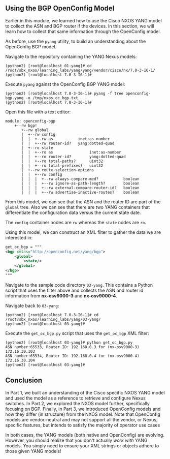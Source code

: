 ## Using the BGP OpenConfig Model

Earlier in this module, we learned how to use the Cisco NXOS YANG model to collect the ASN and BGP router if the devices. In this section, we will learn how to collect that same information through the OpenConfig model.

As before, use the `pyang` utility, to build an understanding about the OpenConfig BGP model.

Navigate to the repository containing the YANG Nexus models:

``` shell
(python2) [root@localhost 01-yang]# cd /root/sbx_nxos/learning_labs/yang/yang/vendor/cisco/nx/7.0-3-I6-1/
(python2) [root@localhost 7.0-3-I6-1]#

```

Execute `pyang` against the OpenConfig BGP YANG model:

``` shell
(python2) [root@localhost 7.0-3-I6-1]# pyang -f tree openconfig-bgp.yang -o /tmp/nxos_oc_bgp.txt
(python2) [root@localhost 7.0-3-I6-1]#

```

Open this file with a text editor:

``` shell
module: openconfig-bgp
    +--rw bgp!
       +--rw global
       |  +--rw config
       |  |  +--rw as           inet:as-number
       |  |  +--rw router-id?   yang:dotted-quad
       |  +--ro state
       |  |  +--ro as                inet:as-number
       |  |  +--ro router-id?        yang:dotted-quad
       |  |  +--ro total-paths?      uint32
       |  |  +--ro total-prefixes?   uint32
       |  +--rw route-selection-options
       |  |  +--rw config
       |  |  |  +--rw always-compare-med?           boolean
       |  |  |  +--rw ignore-as-path-length?        boolean
       |  |  |  +--rw external-compare-router-id?   boolean
       |  |  |  +--rw advertise-inactive-routes?    boolean

```


From this model, we can see that the ASN and the router ID are part of the `global` tree. Also we can see that there are two YANG containers that differentiate the configuration data versus the current state date.

The `config` container nodes are `rw` whereas the `state` nodes are `ro`.

Using this model, we can construct an XML filter to gather the data we are interested in:

``` xml
get_oc_bgp = """
<bgp xmlns="http://openconfig.net/yang/bgp">
    <global>
        <state/>
    </global>
</bgp>
"""        
```

Navigate to the sample code directory `03-yang`. This contains a Python script that uses the filter above and collects the ASN and router id information from **nx-osv9000-3** and **nx-osv9000-4**.

Navigate back to `03-yang`:

```
(python2) [root@localhost 7.0-3-I6-1]# cd /root/sbx_nxos/learning_labs/yang/03-yang/
(python2) [root@localhost 03-yang]#

```

Execute the `get_oc_bgp.py` script that uses the `get_oc_bgp` XML filter:

```
(python2) [root@localhost 03-yang]# python get_oc_bgp.py 
ASN number:65533, Router ID: 192.168.0.3 for (nx-osv9000-3) 172.16.30.103
ASN number:65534, Router ID: 192.168.0.4 for (nx-osv9000-4) 172.16.30.104
(python2) [root@localhost 03-yang]#

```


## Conclusion

In Part 1, we built an understanding of the Cisco specific NXOS YANG model and used the model as a reference to retrieve and configure Nexus switches.  In Part 2, we explored the NXOS model further, specifically focusing on BGP. Finally, in Part 3, we introduced OpenConfig models and how they differ (in structure) from the NXOS model.  Note that OpenConfig models are vendor-neutral and may not support all the vendor, or Nexus, specific features, but intends to satisfy the majority of operator use cases

In both cases, the YANG models (both native and OpenConfig) are evolving.  However, you should realize that you don't actually *work with* YANG models.  You simply need to ensure your XML strings or objects adhere to those given YANG models!
